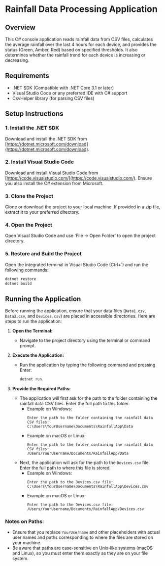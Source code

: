# Rainfall Data Processing Application

## Overview
This C# console application reads rainfall data from CSV files, calculates the average rainfall over the last 4 hours for each device, and provides the status (Green, Amber, Red) based on specified thresholds. It also determines whether the rainfall trend for each device is increasing or decreasing.

## Requirements
- .NET SDK (Compatible with .NET Core 3.1 or later)
- Visual Studio Code or any preferred IDE with C# support
- CsvHelper library (for parsing CSV files)

## Setup Instructions

### 1. Install the .NET SDK
Download and install the .NET SDK from [https://dotnet.microsoft.com/download](https://dotnet.microsoft.com/download).

### 2. Install Visual Studio Code
Download and install Visual Studio Code from [https://code.visualstudio.com/](https://code.visualstudio.com/). Ensure you also install the C# extension from Microsoft.

### 3. Clone the Project
Clone or download the project to your local machine. If provided in a zip file, extract it to your preferred directory.

### 4. Open the Project
Open Visual Studio Code and use 'File -> Open Folder' to open the project directory.

### 5. Restore and Build the Project
Open the integrated terminal in Visual Studio Code (Ctrl+\`) and run the following commands:
```bash
dotnet restore
dotnet build
```

## Running the Application

Before running the application, ensure that your data files (`Data1.csv`, `Data2.csv`, and `Devices.csv`) are placed in accessible directories. Here are steps to run the application:

1. **Open the Terminal:**
   - Navigate to the project directory using the terminal or command prompt.

2. **Execute the Application:**
   - Run the application by typing the following command and pressing Enter:
     ```bash
     dotnet run
     ```

3. **Provide the Required Paths:**
   - The application will first ask for the path to the folder containing the rainfall data CSV files. Enter the full path to this folder. 
     - Example on Windows:
       ```
       Enter the path to the folder containing the rainfall data CSV files:
       C:\Users\YourUsername\Documents\RainfallApp\Data
       ```
     - Example on macOS or Linux:
       ```
       Enter the path to the folder containing the rainfall data CSV files:
       /Users/YourUsername/Documents/RainfallApp/Data
       ```
   - Next, the application will ask for the path to the `Devices.csv` file. Enter the full path to where this file is stored.
     - Example on Windows:
       ```
       Enter the path to the Devices.csv file:
       C:\Users\YourUsername\Documents\RainfallApp\Devices.csv
       ```
     - Example on macOS or Linux:
       ```
       Enter the path to the Devices.csv file:
       /Users/YourUsername/Documents/RainfallApp/Devices.csv
       ```

### Notes on Paths:
- Ensure that you replace `YourUsername` and other placeholders with actual user names and paths corresponding to where the files are stored on your machine.
- Be aware that paths are case-sensitive on Unix-like systems (macOS and Linux), so you must enter them exactly as they are on your file system.
